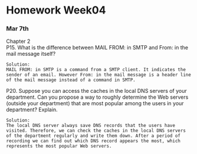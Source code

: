 # Homework Week04
### Mar 7th

Chapter 2  
P15. What is the difference between MAIL FROM: in SMTP and From: in the mail message itself?  

    Solution:
    MAIL FROM: in SMTP is a command from a SMTP client. It indicates the sender of an email. However From: in the mail message is a header line of the mail message instead of a command in SMTP. 
    

P20. Suppose you can access the caches in the local DNS servers of your department. Can you propose a way to roughly determine the Web servers (outside your department) that are most popular among the users in your department? Explain.  

    Solution:
    The local DNS server always save DNS records that the users have visited. Therefore, we can check the caches in the local DNS servers of the department regularly and write them down. After a period of recording we can find out which DNS record appears the most, which represents the most popular Web servers.